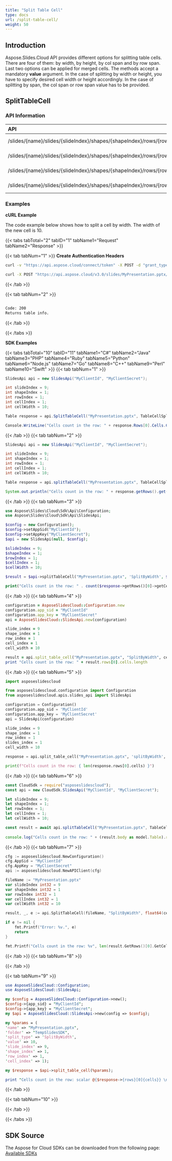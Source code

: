 ```yaml
---
title: "Split Table Cell"
type: docs
url: /split-table-cell/
weight: 50
---
```

## **Introduction**
Aspose.Slides.Cloud API provides different options for splitting table cells. There are four of them: by width, by height, by col span and by row span. Last two options can be applied for merged cells. The methods accept a mandatory **value** argument. In the case of splitting by width or height, you have to specify desired cell width or height accordingly. In the case of splitting by span, the col span or row span value has to be provided.
## **SplitTableCell**
### **API Information**
|**API**|**Type**|**Description**|**Resource**|
| :- | :- | :- | :- |
/slides/{name}/slides/{slideIndex}/shapes/{shapeIndex}/rows/{rowIndex}/cells/{cellIndex}/splitByWidth/{value}|POST|Returns table info|[SplitTableCell](#)
/slides/{name}/slides/{slideIndex}/shapes/{shapeIndex}/rows/{rowIndex}/cells/{cellIndex}/splitByHeight/{value}|POST|Returns table info|[SplitTableCell](#)
/slides/{name}/slides/{slideIndex}/shapes/{shapeIndex}/rows/{rowIndex}/cells/{cellIndex}/splitByColSpan/{value}|POST|Returns table info|[SplitTableCell](#)
/slides/{name}/slides/{slideIndex}/shapes/{shapeIndex}/rows/{rowIndex}/cells/{cellIndex}/splitByRowSpan/{value}|POST|Returns table info|[SplitTableCell](#)
### **Examples**
**cURL Example**

The code example below shows how to split a cell by width. The width of the new cell is 10.

{{< tabs tabTotal="2" tabID="1" tabName1="Request" tabName2="Response" >}}

{{< tab tabNum="1" >}}
**Create Authentication Headers**
```sh
curl -v "https://api.aspose.cloud/connect/token" -X POST -d "grant_type=client_credentials&client_id=XXXX&client_secret=XXXX-XX" -H "Content-Type: application/x-www-form-urlencoded" -H "Accept: application/json"
```

```sh
curl -X POST "https://api.aspose.cloud/v3.0/slides/MyPresentation.pptx/slides/9/shapes/1/rows/1/cells/1/splitByWidth/10" -H "Authorization: Bearer [Access Token]" -H "Content-Type: text/json"
```

{{< /tab >}}

{{< tab tabNum="2" >}}
```sh

Code: 200
Returns table info.

```
{{< /tab >}}

{{< /tabs >}}

**SDK Examples**

{{< tabs tabTotal="10" tabID="11" tabName1="C#" tabName2="Java" tabName3="PHP" tabName4="Ruby" tabName5="Python" tabName6="Node.js" tabName7="Go" tabName8="C++" tabName9="Perl" tabName10="Swift" >}}
{{< tab tabNum="1" >}}

```csharp
SlidesApi api = new SlidesApi("MyClientId", "MyClientSecret");

int slideIndex = 9;
int shapeIndex = 1;
int rowIndex = 1;
int cellIndex = 1;
int cellWidth = 10;

Table response = api.SplitTableCell("MyPresentation.pptx", TableCellSplitType.SplitByWidth, cellWidth, slideIndex, shapeIndex, rowIndex, cellIndex);

Console.WriteLine("Cells count in the row: " + response.Rows[0].Cells.Count);
```

{{< /tab >}}
{{< tab tabNum="2" >}}

```java
SlidesApi api = new SlidesApi("MyClientId", "MyClientSecret");

int slideIndex = 9;
int shapeIndex = 1;
int rowIndex = 1;
int cellIndex = 1;
int cellWidth = 10;

Table response = api.splitTableCell("MyPresentation.pptx", TableCellSplitType.SPLITBYWIDTH, cellWidth, slideIndex, shapeIndex, rowIndex, cellIndex, null, null, null);

System.out.println("Cells count in the row: " + response.getRows().get(0).getCells().size());
```
{{< /tab >}}
{{< tab tabNum="3" >}}

```php
use Aspose\Slides\Cloud\Sdk\Api\Configuration;
use Aspose\Slides\Cloud\Sdk\Api\SlidesApi;

$config = new Configuration();
$config->setAppSid("MyClientId");
$config->setAppKey("MyClientSecret");
$api = new SlidesApi(null, $config);

$slideIndex = 9;
$shapeIndex = 1;
$rowIndex = 1;
$cellIndex = 1;
$cellWidth = 10;

$result = $api->splitTableCell("MyPresentation.pptx", 'SplitByWidth', $cellWidth, $slideIndex, $shapeIndex, $rowIndex, $cellIndex);

print("Cells count in the row: " . count($response->getRows()[0]->getCells()));
```

{{< /tab >}}
{{< tab tabNum="4" >}}

```ruby
configuration = AsposeSlidesCloud::Configuration.new
configuration.app_sid = "MyClientId"
configuration.app_key = "MyClientSecret"
api = AsposeSlidesCloud::SlidesApi.new(configuration)

slide_index = 9
shape_index = 1        
row_index = 1
cell_index = 1
cell_width = 10

result = api.split_table_cell("MyPresentation.pptx", "SplitByWidth", cell_width, slide_index, shape_index, row_index, cell_index)
print "Cells count in the row: " + result.rows[0].cells.length

```

{{< /tab >}}
{{< tab tabNum="5" >}}

```python
import asposeslidescloud

from asposeslidescloud.configuration import Configuration
from asposeslidescloud.apis.slides_api import SlidesApi

configuration = Configuration()
configuration.app_sid = 'MyClientId'
configuration.app_key = 'MyClientSecret'
api = SlidesApi(configuration)

slide_index = 9
shape_index = 1
row_index = 1
slides_index = 1
cell_width = 10

response = api.split_table_cell("MyPresentation.pptx", 'splitByWidth', cell_width, slide_index, shape_index, row_index, cell_index)

print(f"Cells count in the row: { len(response.rows[0].cells) }")
```

{{< /tab >}}
{{< tab tabNum="6" >}}

```javascript
const CloudSdk = require("asposeslidescloud");
const api = new CloudSdk.SlidesApi("MyClientId", "MyClientSecret");

let slideIndex = 9;
let shapeIndex = 1;
let rowIndex = 1;
let cellIndex = 1;
let cellWidth = 10;

const result = await api.splitTableCell("MyPresentation.pptx", TableCellSplitType.SplitByWidth, cellWidth, slideIndex, shapeIndex, rowIndex, cellIndex);
            
console.log("Cells count in the row: " + (result.body as model.Table).rows[0].cells.length);
```
{{< /tab >}}
{{< tab tabNum="7" >}}

```go
cfg := asposeslidescloud.NewConfiguration()
cfg.AppSid = "MyClientId"
cfg.AppKey = "MyClientSecret"
api := asposeslidescloud.NewAPIClient(cfg)

fileName := "MyPresentation.pptx"
var slideIndex int32 = 9
var shapeIndex int32 = 1
var rowIndex int32 = 1
var cellIndex int32 = 1
var cellWidth int32 = 10

result, _, e := api.SplitTableCell(fileName, "SplitByWidth", float64(cellWidth), slideIndex, shapeIndex, rowIndex, cellIndex, "", "", "")

if e != nil {
    fmt.Printf("Error: %v.", e)
    return
}

fmt.Printf("Cells count in the row: %v", len(result.GetRows()[0].GetCells()))
```

{{< /tab >}}
{{< tab tabNum="8" >}}

{{< /tab >}}

{{< tab tabNum="9" >}}

```perl
use AsposeSlidesCloud::Configuration;
use AsposeSlidesCloud::SlidesApi;

my $config = AsposeSlidesCloud::Configuration->new();
$config->{app_sid} = "MyClientId";
$config->{app_key} = "MyClientSecret";
my $api = AsposeSlidesCloud::SlidesApi->new(config => $config);

my %params = (
'name' => "MyPresentation.pptx", 
'folder' => "TempSlidesSDK", 
'split_type' => 'SplitByWidth',
'value' => 10,
'slide_index' => 9,
'shape_index' => 1, 
'row_index' => 1,
'cell_index' => 1);

my $response = $api->split_table_cell(%params);

print "Cells count in the row: scalar @{$response->{rows}[0]{cells}} \n"
```

{{< /tab >}}

{{< tab tabNum="10" >}}

{{< /tab >}}

{{< /tabs >}}
## **SDK Source**

The Aspose for Cloud SDKs can be downloaded from the following page: [Available SDKs](/slides/available-sdks/)
